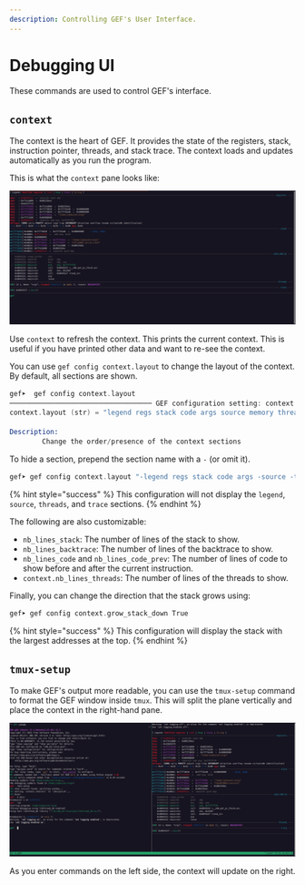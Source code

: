 ```yaml
---
description: Controlling GEF's User Interface.
---
```


# Debugging UI

These commands are used to control GEF's interface.

## `context`

The context is the heart of GEF. It provides the state of the registers, stack, instruction pointer, threads, and stack trace. The context loads and updates automatically as you run the program.

This is what the `context` pane looks like:

<div align="center">

<img src="../../../.gitbook/assets/gef-context.png" alt="GEF Context Pane">

</div>

Use `context` to refresh the context. This prints the current context. This is useful if you have printed other data and want to re-see the context.

You can use `gef config context.layout` to change the layout of the context. By default, all sections are shown.

```nasm
gef➤  gef config context.layout
─────────────────────────────────── GEF configuration setting: context.layout ───────────────────────────────────
context.layout (str) = "legend regs stack code args source memory threads trace extra libc_function_args syscall_args libc_function_args syscall_args libc_function_args syscall_args"

Description:
        Change the order/presence of the context sections
```

To hide a section, prepend the section name with a `-` (or omit it).

```nasm
gef➤ gef config context.layout "-legend regs stack code args -source -threads -trace extra memory"
```

{% hint style="success" %}
This configuration will not display the `legend`, `source`, `threads`, and `trace` sections.
{% endhint %}

The following are also customizable:

* `nb_lines_stack`: The number of lines of the stack to show.
* `nb_lines_backtrace`: The number of lines of the backtrace to show.
* `nb_lines_code` and `nb_lines_code_prev`: The number of lines of code to show before and after the current instruction.
* `context.nb_lines_threads`: The number of lines of the threads to show.

Finally, you can change the direction that the stack grows using:

```nasm
gef➤ gef config context.grow_stack_down True
```

{% hint style="success" %}
This configuration will display the stack with the largest addresses at the top.
{% endhint %}

## `tmux-setup`

To make GEF's output more readable, you can use the `tmux-setup` command to format the GEF window inside `tmux`. This will split the plane vertically and place the context in the right-hand pane.

<div align="center">

<img src="../../../.gitbook/assets/gef-tmuxsetup.png" alt="Using tmux-setup in GEF">

</div>

As you enter commands on the left side, the context will update on the right.
